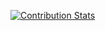 [![Contribution Stats](https://github-contribution-stats.vercel.app/api/?username=AkagiYuu)](https://github.com/LordDashMe/github-contribution-stats/)
